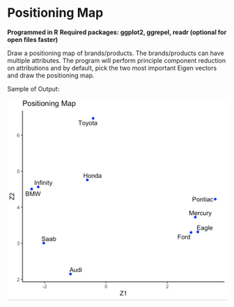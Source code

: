 # Positioning Map

**Programmed in R**
**Required packages: ggplot2, ggrepel, readr (optional for open files faster)**


Draw a positioning map of brands/products. The brands/products can have multiple attributes. The program will perform principle component reduction on attributions and by default, pick the two most important Eigen vectors and draw the positioning map.


Sample of Output:

![](https://github.com/andrewjing404/homework/blob/master/Advanced%20Statistics%20-%20Positioning%20Map/Result%20-%20Positioning%20Map.png?raw=true)
